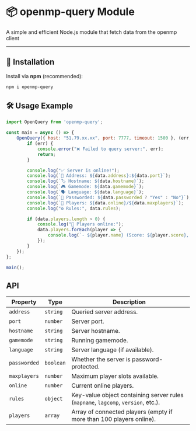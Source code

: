 # 📦 openmp-query Module

A simple and efficient Node.js module that fetch data from the openmp client

---

## 🚀 Installation
Install via **npm** (recommended):
```bash
npm i openmp-query
```

## 🛠️ Usage Example
```js
import OpenQuery from 'openmp-query';

const main = async () => {
    OpenQuery({ host: "51.79.xx.xx", port: 7777, timeout: 1500 }, (err, data) => {
        if (err) {
            console.error("❌ Failed to query server:", err);
            return;
        }

        console.log("✅ Server is online!");
        console.log(`📍 Address: ${data.address}:${data.port}`);
        console.log(`🏷️ Hostname: ${data.hostname}`);
        console.log(`🎮 Gamemode: ${data.gamemode}`);
        console.log(`🗣️ Language: ${data.language}`);
        console.log(`🔑 Passworded: ${data.passworded ? "Yes" : "No"}`);
        console.log(`👥 Players: ${data.online}/${data.maxplayers}`);
        console.log("⚙️ Rules:", data.rules);

        if (data.players.length > 0) {
            console.log("👤 Players online:");
            data.players.forEach(player => {
                console.log(`- ${player.name} (Score: ${player.score}, Ping: ${player.ping})`);
            });
        }
    });
};

main();
```

## API
| Property     | Type      | Description                                                                       |
| ------------ | --------- | --------------------------------------------------------------------------------- |
| `address`    | `string`  | Queried server address.                                                           |
| `port`       | `number`  | Server port.                                                                      |
| `hostname`   | `string`  | Server hostname.                                                                  |
| `gamemode`   | `string`  | Running gamemode.                                                                 |
| `language`   | `string`  | Server language (if available).                                                   |
| `passworded` | `boolean` | Whether the server is password-protected.                                         |
| `maxplayers` | `number`  | Maximum player slots available.                                                   |
| `online`     | `number`  | Current online players.                                                           |
| `rules`      | `object`  | Key-value object containing server rules (`mapname`, `lagcomp`, `version`, etc.). |
| `players`    | `array`   | Array of connected players (empty if more than 100 players online).               |

